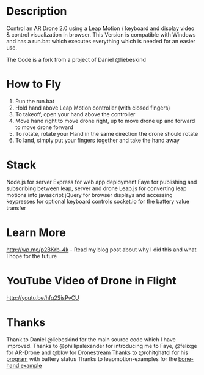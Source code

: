 Description
=======================

Control an AR Drone 2.0 using a Leap Motion / keyboard and display video & control visualization in browser.
This Version is compatible with Windows and has a run.bat which executes everything which is needed for an easier use.

The Code is a fork from a project of Daniel @liebeskind 

How to Fly
=======================

1. Run the run.bat
2. Hold hand above Leap Motion controller (with closed fingers)
3. To takeoff, open your hand above the controller
4. Move hand right to move drone right, up to move drone up and forward to move drone forward
5. To rotate, rotate your Hand in the same direction the drone should rotate
6. To land, simply put your fingers together and take the hand away

Stack
=======================

Node.js for server
Express for web app deployment
Faye for publishing and subscribing between leap, server and drone
Leap.js for converting leap motions into javascript
jQuery for browser displays and accessing keypresses for optional keyboard controls
socket.io for the battery value transfer

Learn More
=======================

http://wp.me/p2BKrb-4k - Read my blog post about why I did this and what I hope for the future

YouTube Video of Drone in Flight
=======================

http://youtu.be/hfq2SisPvCU

Thanks
=======================

Thank to Daniel @liebeskind for the main source code which I have improved.
Thanks to @phillipalexander for introducing me to Faye, @felixge for AR-Drone and @bkw for Dronestream
Thanks to @rohitghatol for his [program](https://github.com/rohitghatol/ardrone-nodejs-browser-control) with battery status
Thanks to leapmotion-examples for the [bone-hand example](https://github.com/leapmotion-examples/javascript/tree/master/v2/bone-hand)
